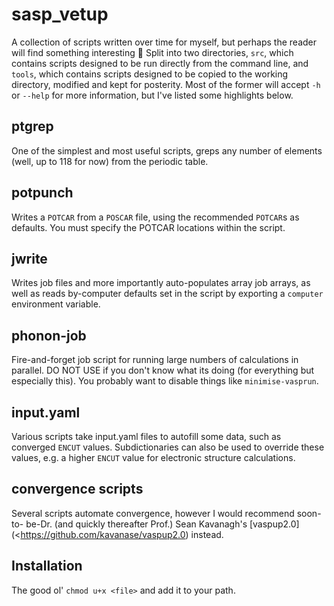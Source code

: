 sasp_vetup
==========

A collection of scripts written over time for myself, but perhaps the
reader will find something interesting :shrug:
Split into two directories, ``src``, which contains scripts designed to
be run directly from the command line, and ``tools``, which contains
scripts designed to be copied to the working directory, modified and
kept for posterity. Most of the former will accept ``-h`` or ``--help``
for more information, but I've listed some highlights below.

ptgrep
------

One of the simplest and most useful scripts, greps any number of
elements (well, up to 118 for now) from the periodic table.

potpunch
--------

Writes a ``POTCAR`` from a ``POSCAR`` file, using the recommended
``POTCAR``s as defaults. You must specify the POTCAR locations within
the script.

jwrite
------

Writes job files and more importantly auto-populates array job arrays,
as well as reads by-computer defaults set in the script by exporting a
``computer`` environment variable.

phonon-job
----------

Fire-and-forget job script for running large numbers of calculations in
parallel. DO NOT USE if you don't know what its doing (for everything
but especially this). You probably want to disable things like
``minimise-vasprun``.

input.yaml
----------

Various scripts take input.yaml files to autofill some data, such as
converged ``ENCUT`` values. Subdictionaries can also be used to override
these values, e.g. a higher ``ENCUT`` value for electronic structure
calculations.

convergence scripts
-------------------

Several scripts automate convergence, however I would recommend soon-to-
be-Dr. (and quickly thereafter Prof.) Sean Kavanagh's
[vaspup2.0](<https://github.com/kavanase/vaspup2.0) instead.

Installation
------------

The good ol' ``chmod u+x <file>`` and add it to your path.
